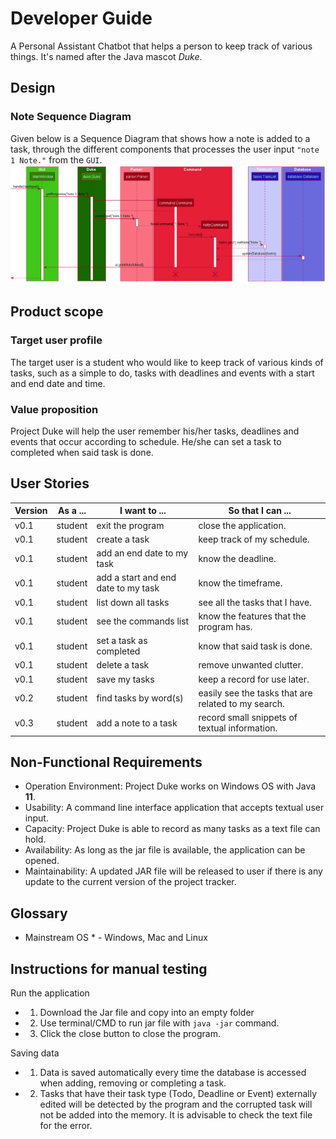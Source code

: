 # Developer Guide

A Personal Assistant Chatbot that helps a person to keep track of various things. It's named after the Java mascot _Duke_.
## **Design**

### Note Sequence Diagram
Given below is a Sequence Diagram that shows how a note is added to a task, through the different components that processes the user input `"note 1 Note."` from the `GUI`.
![NoteSequenceDiagram](images/NoteSequenceDiagram.png)

## Product scope
### Target user profile

The target user is a student who would like to keep track of various kinds of tasks, such as a simple to do, tasks with deadlines and events with a start and end date and time.

### Value proposition

Project Duke will help the user remember his/her tasks, deadlines and events that occur according to schedule. He/she can set a task to completed when said task is done.

## User Stories

|Version| As a ... | I want to ... | So that I can ...|
|--------|----------|---------------|------------------|
|v0.1|student|exit the program|close the application.|
|v0.1|student|create a task|keep track of my schedule.|
|v0.1|student|add an end date to my task| know the deadline.|
|v0.1|student|add a start and end date to my task| know the timeframe.|
|v0.1|student|list down all tasks| see all the tasks that I have.|
|v0.1|student|see the commands list | know the features that the program has.|
|v0.1|student|set a task as completed| know that said task is done.|
|v0.1|student|delete a task| remove unwanted clutter.|
|v0.1|student|save my tasks|keep a record for use later.|
|v0.2|student|find tasks by word(s)| easily see the tasks that are related to my search.|
|v0.3|student|add a note to a task| record small snippets of textual information.|

## Non-Functional Requirements

* Operation Environment: Project Duke works on Windows OS with Java **11**.
* Usability: A command line interface application that accepts textual user input.
* Capacity: Project Duke is able to record as many tasks as a text file can hold.
* Availability: As long as the jar file is available, the application can be opened.
* Maintainability: A updated JAR file will be released to user if there is any update to the current version of the project tracker.

## Glossary

* Mainstream OS * - Windows, Mac and Linux

## Instructions for manual testing

Run the application
*    1. Download the Jar file and copy into an empty folder
*    2. Use terminal/CMD to run jar file with `java -jar` command.
*    3. Click the close button to close the program. 
        
Saving data
*    1. Data is saved automatically every time the database is accessed when adding, removing or completing a task.
*    2. Tasks that have their task type (Todo, Deadline or Event) externally edited will be detected by the program and the corrupted task will not be added into the memory. It is advisable to check the text file for the error.